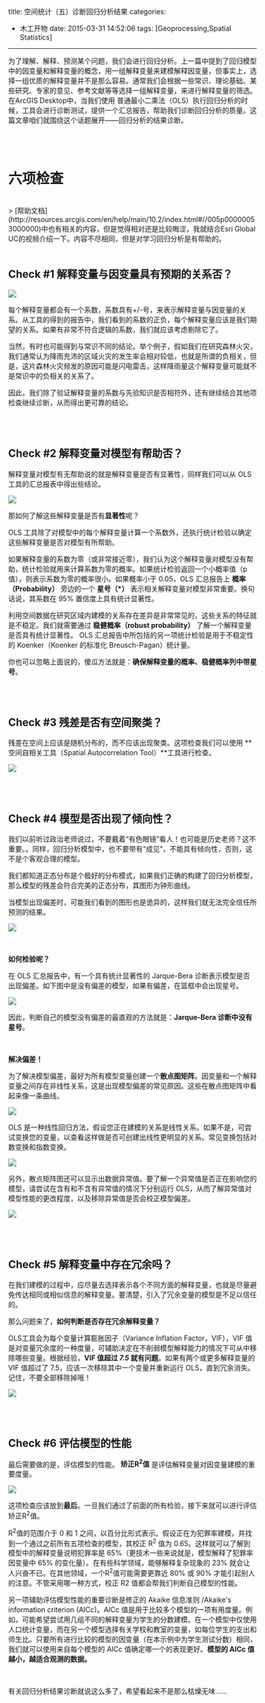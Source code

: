 title: 空间统计（五）诊断回归分析结果
categories:
  - 木工开物
date: 2015-03-31 14:52:06
tags: [Geoprocessing,Spatial Statistics]
---
为了理解、解释、预测某个问题，我们会进行回归分析。上一篇中提到了回归模型中的因变量和解释变量的概念，用一组解释变量来建模解释因变量，但事实上，选择一组优质的解释变量并不是那么容易。通常我们会根据一些常识、理论基础、某些研究、专家的意见、参考文献等等选择一组解释变量，来进行解释变量的筛选。在ArcGIS Desktop中，当我们使用 普通最小二乘法（OLS）执行回归分析的时候，工具会进行诊断测试，提供一个汇总报告，帮助我们诊断回归分析的质量。这篇文章咱们就围绕这个话题展开——回归分析的结果诊断。

<br>


<br>

# 六项检查

<br>
> [帮助文档](http://resources.arcgis.com/en/help/main/10.2/index.html#//005p00000053000000)中也有相关的内容，但是觉得相对还是比较晦涩，我就结合Esri Global UC的视频介绍一下。内容不尽相同，但是对学习回归分析是有帮助的。

<br>


<br>


## Check #1  解释变量与因变量具有预期的关系否？

![](http://img.blog.csdn.net/20150323175322940)

每个解释变量都会有一个系数，系数具有+/-号，来表示解释变量与因变量的关系。从工具的得到的报告中，我们看到的系数的正负，每个解释变量应该是我们期望的关系。如果有非常不符合逻辑的系数，我们就应该考虑剔除它了。

当然，有时也可能得到与常识不同的结论。举个例子，假如我们在研究森林火灾，我们通常认为降雨充沛的区域火灾的发生率会相对较低，也就是所谓的负相关，但是，这片森林火灾频发的原因可能是闪电雷击，这样降雨量这个解释变量可能就不是常识中的负相关的关系了。

因此，我们除了验证解释变量的系数与先验知识是否相符外，还有继续结合其他项检查继续诊断，从而得出更可靠的结论。

<br>


<br>


## Check #2  解释变量对模型有帮助否？

解释变量对模型有无帮助说的就是解释变量是否有显著性，同样我们可以从 OLS 工具的汇总报表中得出些结论。


![](http://img.blog.csdn.net/20150324110059319)



那如何了解这些解释变量是否有**显著性**呢？

OLS 工具除了对模型中的每个解释变量计算一个系数外，还执行统计检验以确定这些解释变量是否对模型有所帮助。

如果解释变量的系数为零（或非常接近零），我们认为这个解释变量对模型没有帮助，统计检验就用来计算系数为零的概率。如果统计检验返回一个小概率值（p 值），则表示系数为零的概率很小。如果概率小于 0.05，OLS 汇总报告上 **概率（Probability）** 旁边的一个 **星号（*）** 表示相关解释变量对模型非常重要。换句话说，其系数在 95% 置信度上具有统计显著性。

利用空间数据在研究区域内建模的关系存在差异是非常常见的，这些关系的特征就是不稳定。我们就需要通过 **稳健概率（robust probability）** 了解一个解释变量是否具有统计显著性。 OLS 汇总报告中所包括的另一项统计检验是用于不稳定性的 Koenker（Koenker 的标准化 Breusch-Pagan）统计量。

你也可以忽略上面说的，傻瓜方法就是：**确保解释变量的概率、稳健概率列中带星号**。

<br>


<br>

## Check #3  残差是否有空间聚类？

残差在空间上应该是随机分布的，而不应该出现聚类。这项检查我们可以使用 **空间自相关工具（Spatial Autocorrelation Tool）**工具进行检查。

![](http://img.blog.csdn.net/20150324160750631)

<br>


<br>

## Check #4  模型是否出现了倾向性？

我们以前听过政治老师说过，不要戴着“有色眼镜”看人！也可能是历史老师？这不重要。。同样，回归分析模型中，也不要带有“成见”，不能具有倾向性，否则，这不是个客观合理的模型。


我们都知道正态分布是个极好的分布模式，如果我们正确的构建了回归分析模型，那么模型的残差会符合完美的正态分布，其图形为钟形曲线。



当模型出现偏差时，可能我们看到的图形也是诡异的，这样我们就无法完全信任所预测的结果。

![](http://img.blog.csdn.net/20150324160920331)


<br>


**如何检验呢？**

在 OLS 汇总报告中，有一个具有统计显著性的 Jarque-Bera 诊断表示模型是否出现偏差。如下图中是没有偏差的模型，如果有偏差，在篮框中会出现星号。

![](http://img.blog.csdn.net/20150324161534962)

因此，判断自己的模型没有偏差的最直观的方法就是：**Jarque-Bera 诊断中没有星号**。

<br>


**解决偏差！**

为了解决模型偏差，最好为所有模型变量创建一个**散点图矩阵**。因变量和一个解释变量之间存在非线性关系，这是出现模型偏差的常见原因。这些在散点图矩阵中看起来像一条曲线。

![](http://img.blog.csdn.net/20150324165706840)

OLS 是一种线性回归方法，假设您正在建模的关系是线性关系。如果不是，可尝试变换您的变量，以查看这样做是否可创建出线性更明显的关系。常见变换包括对数变换和指数变换。

![](http://img.blog.csdn.net/20150324161833190)


另外，散点矩阵图还可以显示出数据异常值。要了解一个异常值是否正在影响您的模型，请尝试在含有和不含有异常值的情况下分别运行 OLS，从而了解异常值对模型性能的更改程度，以及移除异常值是否会校正模型偏差。

![](http://img.blog.csdn.net/20150324170036731)

<br>


<br>


## Check #5  解释变量中存在冗余吗？

在我们建模的过程中，应尽量去选择表示各个不同方面的解释变量，也就是尽量避免传达相同或相似信息的解释变量。要清楚，引入了冗余变量的模型是不足以信任的。

那么问题来了，**如何判断是否存在冗余解释变量？**

OLS工具会为每个变量计算膨胀因子（Variance Inflation Factor，VIF），VIF 值是对变量冗余度的一种度量，可辅助决定在不削弱模型解释能力的情况下可从中移除哪些变量。根据经验，**VIF 值超过 *7.5* 就有问题**。如果有两个或更多解释变量的 VIF 值超过了 7.5，应该一次移除其中一个变量并重新运行 OLS，直到冗余消失。记住，不要全部移除掉哦！


![](http://img.blog.csdn.net/20150331115555192)


<br>


<br>



## Check #6  评估模型的性能

最后需要做的是，评估模型的性能。 **矫正R<sup>2</sup>值** 是评估解释变量对因变量建模的重要度量。


![](http://img.blog.csdn.net/20150331135007332)


这项检查应该放到**最后**。一旦我们通过了前面的所有检验，接下来就可以进行评估矫正R<sup>2</sup>值。

R<sup>2</sup>值的范围介于 0 和 1 之间，以百分比形式表示。假设正在为犯罪率建模，并找到一个通过之前所有五项检查的模型，其校正 R<sup>2</sup> 值为 0.65。这样就可以了解到模型中的解释变量说明犯罪率是 65%（更技术一些来说就是，模型解释了犯罪率因变量中 65% 的变化量）。在有些科学领域，能够解释复杂现象的 23% 就会让人兴奋不已。在其他领域，一个R<sup>2</sup>值可能需要更靠近 80% 或 90% 才能引起别人的注意。不管采用哪一种方式，校正 R2 值都会帮我们判断自己模型的性能。


另一项辅助评估模型性能的重要诊断是修正的 Akaike 信息准则 /Akaike's information criterion (AICc)。AICc 值是用于比较多个模型的一项有用度量。例如，可能希望尝试用几组不同的解释变量为学生的分数建模。在一个模型中仅使用人口统计变量，而在另一个模型选择有关学校和教室的变量，如每位学生的支出和师生比。只要所有进行比较的模型的因变量（在本示例中为学生测试分数）相同，我们就可以使用来自每个模型的 AICc 值确定哪一个的表现更好。**模型的 AICc 值越小，越适合观测的数据。**



<br>


有关回归分析结果诊断就说这么多了，希望看起来不是那么枯燥无味……